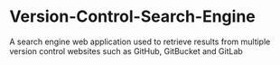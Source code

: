 # Version-Control-Search-Engine
A search engine web application used to retrieve results from multiple version control websites such as GitHub, GitBucket and GitLab
